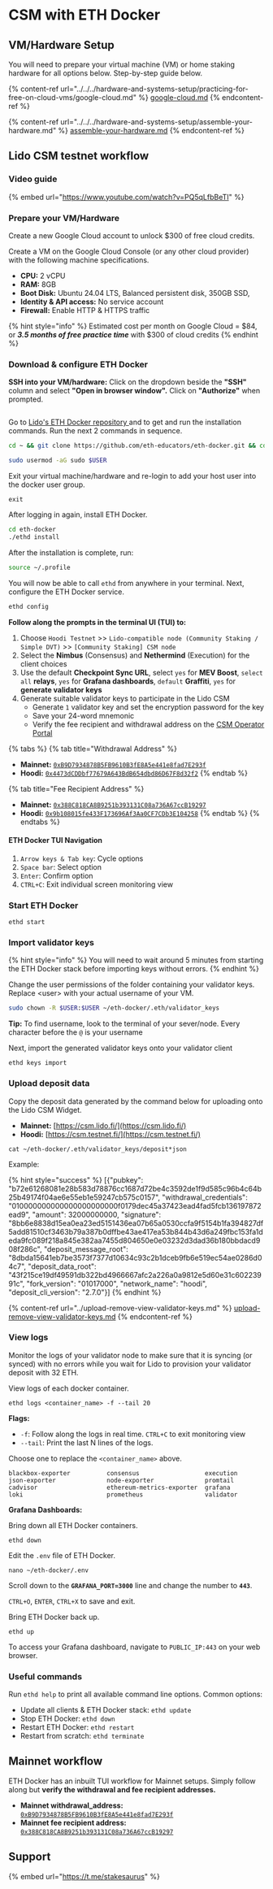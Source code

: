 # CSM with ETH Docker

## VM/Hardware Setup

You will need to prepare your virtual machine (VM) or home staking hardware for all options below. Step-by-step guide below.

{% content-ref url="../../../hardware-and-systems-setup/practicing-for-free-on-cloud-vms/google-cloud.md" %}
[google-cloud.md](../../../hardware-and-systems-setup/practicing-for-free-on-cloud-vms/google-cloud.md)
{% endcontent-ref %}

{% content-ref url="../../../hardware-and-systems-setup/assemble-your-hardware.md" %}
[assemble-your-hardware.md](../../../hardware-and-systems-setup/assemble-your-hardware.md)
{% endcontent-ref %}

## Lido CSM testnet workflow

### Video guide

{% embed url="https://www.youtube.com/watch?v=PQ5qLfbBeTI" %}

### Prepare your VM/Hardware

Create a new Google Cloud account to unlock $300 of free cloud credits.

Create a VM on the Google Cloud Console (or any other cloud provider) with the following machine specifications.

* **CPU:** 2 vCPU
* **RAM:** 8GB
* **Boot Disk:** Ubuntu 24.04 LTS, Balanced persistent disk, 350GB SSD,
* **Identity & API access:** No service account
* **Firewall:** Enable HTTP & HTTPS traffic

{% hint style="info" %}
Estimated cost per month on Google Cloud = $84, or _**3.5 months of free practice time**_ with $300 of cloud credits&#x20;
{% endhint %}

### Download & configure ETH Docker

**SSH into your VM/hardware:** Click on the dropdown beside the **"SSH"** column and select **"Open in browser window".** Click on **"Authorize"** when prompted.

<figure><img src="../../../.gitbook/assets/Screenshot 2024-09-03 at 1.50.18 PM.png" alt=""><figcaption></figcaption></figure>

Go to [Lido's ETH Docker repository ](https://github.com/lidofinance/eth-docker)and to get and run the installation commands. Run the next 2 commands in sequence.

```sh
cd ~ && git clone https://github.com/eth-educators/eth-docker.git && cd eth-docker
```

```sh
sudo usermod -aG sudo $USER
```

Exit your virtual machine/hardware and re-login to add your host user into the docker user group.

```
exit
```

After logging in again, install ETH Docker.

```sh
cd eth-docker
./ethd install
```

After the installation is complete, run:

```sh
source ~/.profile
```

You will now be able to call `ethd` from anywhere in your terminal. Next, configure the ETH Docker service.

```sh
ethd config
```

**Follow along the prompts in the terminal UI (TUI) to:**

1. Choose `Hoodi Testnet` >> `Lido-compatible node (Community Staking / Simple DVT)` >> `[Community Staking] CSM node`
2. Select the **Nimbus** (Consensus) and **Nethermind** (Execution) for the client choices
3. Use the default **Checkpoint Sync URL**, select `yes` for **MEV Boost**, `select all` **relays**, `yes` for **Grafana dashboards**, `default` **Graffiti**, `yes` for **generate validator keys**
4. Generate suitable validator keys to participate in the Lido CSM
   * Generate `1` validator key and set the encryption password for the key
   * Save your 24-word mnemonic
   * Verify the fee recipient and withdrawal address on the [CSM Operator Portal](https://operatorportal.lido.fi/modules/community-staking-module)

{% tabs %}
{% tab title="Withdrawal Address" %}
* **Mainnet:** [`0xB9D7934878B5FB9610B3fE8A5e441e8fad7E293f`](https://etherscan.io/address/0xb9d7934878b5fb9610b3fe8a5e441e8fad7e293f)&#x20;
* **Hoodi:** [`0x4473dCDDbf77679A643BdB654dbd86D67F8d32f2`](https://hoodi.cloud.blockscout.com/address/0x4473dCDDbf77679A643BdB654dbd86D67F8d32f2)
{% endtab %}

{% tab title="Fee Recipient Address" %}
* **Mainnet:** [`0x388C818CA8B9251b393131C08a736A67ccB19297`](https://etherscan.io/address/0x388C818CA8B9251b393131C08a736A67ccB19297)&#x20;
* **Hoodi:** [`0x9b108015fe433F173696Af3Aa0CF7CDb3E104258`](https://hoodi.cloud.blockscout.com/address/0x9b108015fe433F173696Af3Aa0CF7CDb3E104258)
{% endtab %}
{% endtabs %}

#### ETH Docker TUI Navigation

1. `Arrow keys & Tab key`: Cycle options
2. `Space bar`: Select option
3. `Enter`: Confirm option
4. `CTRL+C`: Exit individual screen monitoring view

### Start ETH Docker

```
ethd start
```

### Import validator keys

{% hint style="info" %}
You will need to wait around 5 minutes from starting the ETH Docker stack before importing keys without errors.&#x20;
{% endhint %}

Change the user permissions of the folder containing your validator keys. Replace \<user> with your actual username of your VM.

```sh
sudo chown -R $USER:$USER ~/eth-docker/.eth/validator_keys
```

**Tip:** To find username, look to the terminal of your sever/node. Every character before the `@` is your username

Next, import the generated validator keys onto your validator client

```
ethd keys import
```

### Upload deposit data

Copy the deposit data generated by the command below for uploading onto the Lido CSM Widget.

* **Mainnet:** [https://csm.lido.fi/](https://csm.lido.fi/)
* **Hoodi:** [https://csm.testnet.fi/](https://csm.testnet.fi/)

```
cat ~/eth-docker/.eth/validator_keys/deposit*json
```

Example:

{% hint style="success" %}
\[{"pubkey": "b72e61268081e28b583d78876cc1687d72be4c3592de1f9d585c96b4c64b25b49174f04ae6e55eb1e59247cb575c0157", "withdrawal\_credentials": "010000000000000000000000f0179dec45a37423ead4fad5fcb136197872ead9", "amount": 32000000000, "signature": "8bb6e8838d15ea0ea23ed5151436ea07b65a0530ccfa9f5154b1fa394827df5add81510cf3463b79a387b0dffbe43ae417ea53b844b43d6a249fbc153fa1deda9fc089f218a845e382aa7455d804650e0e03232d3dad36b180bbdacd908f286c", "deposit\_message\_root": "8dbda15641eb7be3573f7377d10634c93c2b1dceb9fb6e519ec54ae0286d04c7", "deposit\_data\_root": "43f215ce19df49591db322bd4966667afc2a226a0a9812e5d60e31c60223991c", "fork\_version": "01017000", "network\_name": "hoodi", "deposit\_cli\_version": "2.7.0"}]
{% endhint %}

{% content-ref url="../upload-remove-view-validator-keys.md" %}
[upload-remove-view-validator-keys.md](../upload-remove-view-validator-keys.md)
{% endcontent-ref %}

### View logs

Monitor the logs of your validator node to make sure that it is syncing (or synced) with no errors while you wait for Lido to provision your validator deposit with 32 ETH.

View logs of each docker container.

```
ethd logs <container_name> -f --tail 20
```

**Flags:**

* `-f`: Follow along the logs in real time. `CTRL+C` to exit monitoring view
* `--tail`: Print the last N lines of the logs.

Choose one to replace the `<container_name>` above.

```
blackbox-exporter          consensus                  execution                  json-exporter              node-exporter              promtail
cadvisor                   ethereum-metrics-exporter  grafana                    loki                       prometheus                 validator
```

**Grafana Dashboards:**

Bring down all ETH Docker containers.

```
ethd down
```

Edit the `.env` file of ETH Docker.

```
nano ~/eth-docker/.env
```

Scroll down to the **`GRAFANA_PORT=3000`** line and change the number to **`443`**.

`CTRL+O`, `ENTER`, `CTRL+X` to save and exit.

Bring ETH Docker back up.

```
ethd up
```

To access your Grafana dashboard, navigate to `PUBLIC_IP:443` on your web browser.&#x20;

### Useful commands

Run `ethd help` to print all available command line options. Common options:

* Update all clients & ETH Docker stack: `ethd update`
* Stop ETH Docker: `ethd down`
* Restart ETH Docker: `ethd restart`
* Restart from scratch: `ethd terminate`&#x20;

## Mainnet workflow

ETH Docker has an inbuilt TUI workflow for Mainnet setups. Simply follow along but **verify the withdrawal and fee recipient addresses.**

* **Mainnet withdrawal\_address:** [`0xB9D7934878B5FB9610B3fE8A5e441e8fad7E293f`](https://etherscan.io/address/0xb9d7934878b5fb9610b3fe8a5e441e8fad7e293f)
* **Mainnet fee recipient address:** [`0x388C818CA8B9251b393131C08a736A67ccB19297`](https://etherscan.io/address/0x388C818CA8B9251b393131C08a736A67ccB19297)

## Support

{% embed url="https://t.me/stakesaurus" %}
